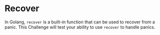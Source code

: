 # Recover

In Golang, `recover` is a built-in function that can be used to recover from a panic. This Challenge will test your ability to use `recover` to handle panics.
